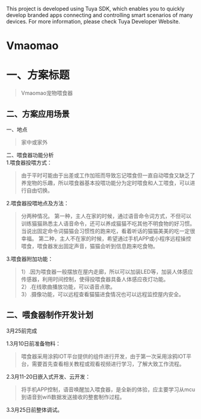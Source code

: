 This project is developed using Tuya SDK, which enables you to quickly develop branded apps connecting and controlling smart scenarios of many devices.         For more information, please check Tuya Developer Website.
# Vmaomao
一、方案标题
====
>Vmaomao宠物喂食器<br>

二、方案应用场景
-------
一、地点<br> 
>家中或家外

二、喂食器功能分析<br> 
1.喂食器投喂方式：<br> 
> 由于平时可能由于出差或工作加班而导致忘记喂食但一直自动喂食又缺乏了养宠物的乐趣，所以喂食器基本投喂功能分为定时喂食和人工喂食，可以进行自由切换。<br>

2.喂食器投喂地点及方法：<br> 
> 分两种情况。
> 第一种，主人在家的时候，通过语音命令词方式，不但可以训练猫猫熟悉主人语音命令，还可以养成猫猫不吃其他不明食物的好习惯。当说出固定命令词猫猫会习惯性的跑来吃，看着听话的猫猫美美的吃一定很幸福。
> 第二种，主人不在家的时候，希望通过手机APP或小程序远程操控喂食，喂食器发出固定声音，猫猫会听到信息跑来吃食物。<br> 

3.喂食器附加功能：<br> 
> 1）.因为喂食器一般摆放在屋内走廊，所以可以加装LED等，加装人体感应传感器，利用时间控制，使得投喂食器具备人体感应夜灯功能。<br> 
> 2）.在线歌曲播放功能，可以语音点歌。<br> 
> 3）.摄像功能，可以远程查看猫猫进食情况也可以远程监控屋内安全。<br> 

二、喂食器制作开发计划
-------
3月25前完成

1.3月10日前准备物料：
> 喂食器采用涂鸦IOT平台提供的组件进行开发，由于第一次采用涂鸦IOT平台，需要首先查看相关教程或观看视频进行学习，了解大致工作流程。

2.3月11-20日嵌入式开发、云开发：
> 将手机APP控制，语音唤醒加入喂食器，是全新的体验，应主要学习从mcu到语音到wifi数据发送接收的整套制作过程。

3.3月25日前整体调试。


